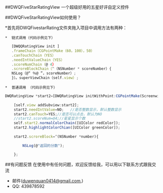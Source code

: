 ##DWQFiveStarRatingView
一个超级好用的五星好评自定义控件



##DWQFiveStarRatingView如何使用？

*首先将DWQFivestarRating文件夹拖入项目中调用方法有两种：

    *  链式调用（代码示例见下）
```javascript
   [DWQQRatingView init ]
   .frameChain（CGPointMake（60，100），50）
   .canTouchChain（YES）
   .needIntValueChain（YES）
   .scoreNumChain（@ 4）
   .scroreBlockChain（^（NSNumber * scoreNumber）{
   NSLog（@“ ％@ ”，scoreNumber）;
   }）。superViewChain（self.view）;
```
    *  普通调用 （代码示例见下）
```javascript
DWQRatingView *start2=[DWQRatingView initWithPoint:CGPointMake(Screenwidth/2-70, 230) withSize:30];
    
    [self.view addSubview:start2];
    start2.needIntValue=NO;   //是否整数显示，默认整数显示
    start2.canTouch=YES;//是否可以点击，默认为NO
    //start2.scoreNum=@4;//星星显示个数
    self.start2.normalColorChain([UIColor redColor]);
    start2.highlightColorChian([UIColor greenColor]);
    
    start2.scroreBlock=^(NSNumber *number){
    
        NSLog(@"返回的分数");
    
    };
```
##有问题反馈
在使用中有任何问题，欢迎反馈给我，可以用以下联系方式跟我交流

* 邮件(duwenquan0414@gmail.com,)
* QQ: 439878592
